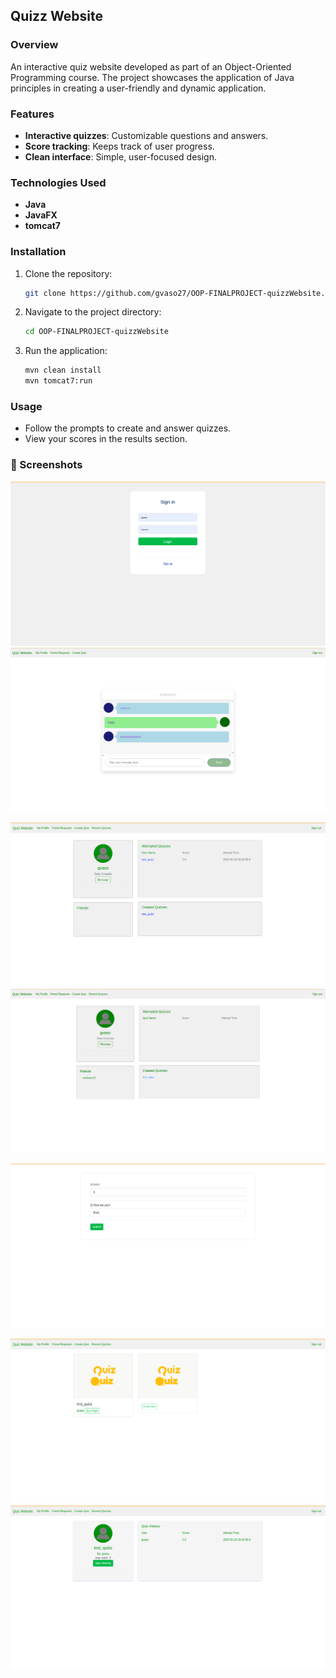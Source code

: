 ## Quizz Website

### Overview

An interactive quiz website developed as part of an Object-Oriented Programming course. The project showcases the application of Java principles in creating a user-friendly and dynamic application.

### Features

- **Interactive quizzes**: Customizable questions and answers.
- **Score tracking**: Keeps track of user progress.
- **Clean interface**: Simple, user-focused design.

### Technologies Used

- **Java**
- **JavaFX**
- **tomcat7**

### Installation


1. Clone the repository:
   ```bash
   git clone https://github.com/gvaso27/OOP-FINALPROJECT-quizzWebsite.git
   ```
2. Navigate to the project directory:
   ```bash
   cd OOP-FINALPROJECT-quizzWebsite
   ```
3. Run the application:
   ```bash
   mvn clean install
   mvn tomcat7:run
   ```

### Usage

- Follow the prompts to create and answer quizzes.
- View your scores in the results section.

### 📸 Screenshots

<p align="center">
  <img src="WebScreens/SignIn.png" alt="Sign in" weight="0.5f"/>
  <img src="WebScreens/chat.png" alt="Chat" weight="0.5f"/>
</p>
<p align="center">
  <img src="WebScreens/ProfilePage1.png" alt="Profile Page 1"/>
  <img src="WebScreens/ProfilePage2.png" alt="Profile Page 1"/>
</p>
<p align="center">
  <img src="WebScreens/TakeQuizz.png" alt="Take Quizz/>
  <img src="WebScreens/CompleteQuizz.png" alt="Complete Quizz"/>
</p>
<p align="center">
  <img src="WebScreens/QuizzList.png" alt="Quizz List"/>
  <img src="WebScreens/StartQuizz.png" alt="Start Quizz"/>
</p>
